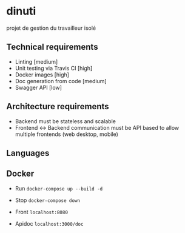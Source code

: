 # dinuti
projet de gestion du travailleur isolé

## Technical requirements

* Linting [medium]
* Unit testing via Travis CI [high]
* Docker images [high]
* Doc generation from code [medium]
* Swagger API [low]

## Architecture requirements 

* Backend must be stateless and scalable
* Frontend <-> Backend communication must be API based to allow multiple frontends (web desktop, mobile)

## Languages

## Docker

* Run
```docker-compose up --build -d```

* Stop
```docker-compose down```

* Front
```localhost:8080```

* Apidoc
```localhost:3000/doc```
